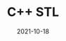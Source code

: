 ---
title: "C++ STL"
linkTitle: "C++ STL"
type: blog
weight: 1
date: 2021-10-18
description: >
  常用C++ STL模板使用方法及例子。
---